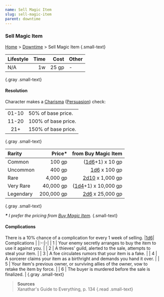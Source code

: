 ```yaml
---
name: Sell Magic Item
slug: sell-magic-item
parent: downtime
---
```

### Sell Magic Item
[Home](dm-operations-center) > [Downtime](downtime-menu) > Sell Magic Item {.small-text}

| Lifestyle   | Time   | Cost   | Other   |
| :---------- | -----: | -----: | :------ |
| N/A         |     1w |  25 gp | -       |
{.gray .small-text}

#### Resolution
Character makes a [Charisma](charisma) ([Persuasion](persuasion)) check:

|||
| :---: | :------------------ |
| 01-10 | 50% of base price.  |
| 11-20 | 100% of base price. |
|  21+  | 150% of base price. |
{.gray .small-text}

| Rarity    |  Price*    |              from Buy Magic Item |
| :-------- | ---------: | -------------------------------: |
| Common    |     100 gp |     ([1d6](/roll/1d6)+1) x 10 gp |
| Uncommon  |     400 gp |        [1d6](/roll/1d6) x 100 gp |
| Rare      |   4,000 gp |    [2d10](/roll/2d10) x 1,000 gp |
| Very Rare |  40,000 gp | ([1d4](/roll/1d4)+1) x 10,000 gp |
| Legendary | 200,000 gp |     [2d6](/roll/2d6) x 25,000 gp |
{.gray .small-text}

***\*** I prefer the pricing from [Buy Magic Item](buy-magic-item).* {.small-text}

#### Complications
There is a 10% chance of a complication for every 1 week of selling.
|[1d6](/roll/1d6)| Complications |
|:-:|-|
| 1 | Your enemy secretly arranges to buy the item to use it against you. |
| 2 | A thieves' guild, alerted to the sale, attempts to steal your item. |
| 3 | A foe circulates rumors that your item is a fake. |
| 4 | A sorcerer claims your item as a birthright and demands you hand it over. |
| 5 | Your item's previous owner, or surviving allies of the owner, vow to retake the item by force.  |
| 6 | The buyer is murdered before the sale is finalized.  |
{.gray .small-text}


> **Sources** <br/>
> Xanathar's Guide to Everything, p. 134
{.read .small-text}